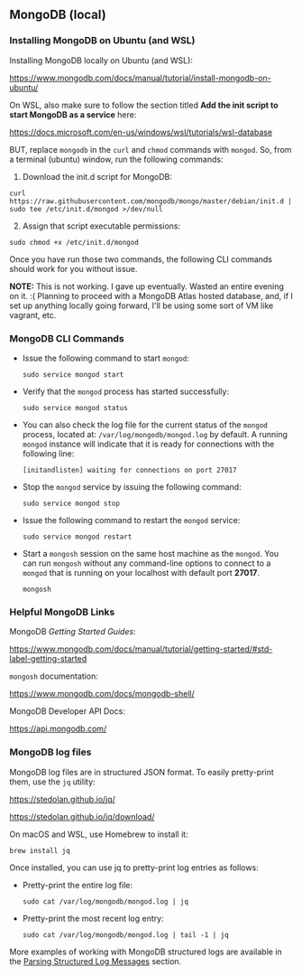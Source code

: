 ## MongoDB (local)

### Installing MongoDB on Ubuntu (and WSL)

Installing MongoDB locally on Ubuntu (and WSL):

<https://www.mongodb.com/docs/manual/tutorial/install-mongodb-on-ubuntu/>

On WSL, also make sure to follow the section titled **Add the init script to start MongoDB as a service** here:

<https://docs.microsoft.com/en-us/windows/wsl/tutorials/wsl-database>

BUT, replace `mongodb` in the `curl` and `chmod` commands with `mongod`. So, from a terminal (ubuntu) window, run the following commands:

1. Download the init.d script for MongoDB:

  ```shell
  curl https://raw.githubusercontent.com/mongodb/mongo/master/debian/init.d | sudo tee /etc/init.d/mongod >/dev/null
  ```

2. Assign that script executable permissions:

  ```shell
  sudo chmod +x /etc/init.d/mongod
  ```

Once you have run those two commands, the following CLI commands should work for you without issue.

**NOTE:** This is not working. I gave up eventually. Wasted an entire evening on it. :(
          Planning to proceed with a MongoDB Atlas hosted database, and, if I set up anything locally going forward, I'll be using some sort of VM like vagrant, etc.

### MongoDB CLI Commands

- Issue the following command to start `mongod`:

  ```shell
  sudo service mongod start
  ```

- Verify that the `mongod` process has started successfully:

  ```shell
  sudo service mongod status
  ```

- You can also check the log file for the current status of the
`mongod` process, located at: `/var/log/mongodb/mongod.log` by default. A running `mongod` instance will indicate that it is ready for connections with the following line:

  `[initandlisten] waiting for connections on port 27017`

- Stop the `mongod` service by issuing the following command:

  ```shell
  sudo service mongod stop
  ```

- Issue the following command to restart the `mongod` service:

  ```shell
  sudo service mongod restart
  ```

- Start a `mongosh` session on the same host machine as the `mongod`. You can run `mongosh` without any command-line options to connect to a `mongod` that is running on your localhost with default port **27017**.

  ```shell
  mongosh
  ```

### Helpful MongoDB Links

MongoDB _Getting Started Guides_:

<https://www.mongodb.com/docs/manual/tutorial/getting-started/#std-label-getting-started>

`mongosh` documentation:

<https://www.mongodb.com/docs/mongodb-shell/>

MongoDB Developer API Docs:

<https://api.mongodb.com/>

### MongoDB log files

MongoDB log files are in structured JSON format. To easily pretty-print them, use the `jq` utility:

<https://stedolan.github.io/jq/>

<https://stedolan.github.io/jq/download/>

On macOS and WSL, use Homebrew to install it:

```shell
brew install jq
```

Once installed, you can use jq to pretty-print log entries as follows:

- Pretty-print the entire log file:

  ```shell
  sudo cat /var/log/mongodb/mongod.log | jq
  ```

- Pretty-print the most recent log entry:

  ```shell
  sudo cat /var/log/mongodb/mongod.log | tail -1 | jq
  ```

More examples of working with MongoDB structured logs are available in the
[Parsing Structured Log Messages](https://www.mongodb.com/docs/manual/reference/log-messages/#std-label-log-message-parsing) section.
